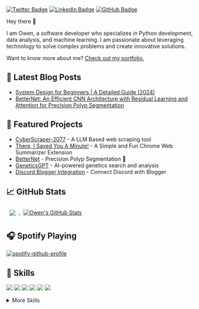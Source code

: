 [![Twitter Badge](https://img.shields.io/badge/Twitter-Profile-informational?style=flat&logo=twitter&logoColor=white&color=1CA2F1)](https://twitter.com/owensingh_)
[![LinkedIn Badge](https://img.shields.io/badge/LinkedIn-Profile-informational?style=flat&logo=linkedin&logoColor=white&color=0D76A8)](https://www.linkedin.com/in/imowensingh/)
[![GitHub Badge](https://img.shields.io/badge/GitHub-Profile-informational?style=flat&logo=github&logoColor=white&color=black)](https://github.com/itsOwen)

Hey there 👋 

I am Owen, a software developer who specializes in Python development, data analysis, and machine learning. I am passionate about leveraging technology to solve complex problems and create innovative solutions.

Want to know more about me? [Check out my portfolio.](https://owensingh.com/)

## 📝 Latest Blog Posts

<!-- BLOG-POST-LIST:START -->
- [System Design for Beginners | A Detailed Guide (2024)](https://www.owensingh.com/blog/system-design-for-beginners/)
- [BetterNet: An Efficient CNN Architecture with Residual Learning and Attention for Precision Polyp Segmentation](https://arxiv.org/abs/2405.04288)
<!-- BLOG-POST-LIST:END -->

## 📌 Featured Projects

- [CyberScraper-2077](https://github.com/itsOwen/CyberScraper-2077) - A LLM Based web scraping tool
- [There, I Saved You A Minute!](https://chromewebstore.google.com/detail/there-i-saved-you-a-minut/gkdifhfnmifllojmoegfhkhfkhkjeaao) - A Simple and Fun Chrome Web Summarizer Extension
- [BetterNet](https://github.com/itsOwen/BetterNet) - Precision Polyp Segmentation 🚀
- [GeneticsGPT](https://github.com/itsOwen/GeneticsGPT) - AI-powered genetics search and analysis
- [Discord Blogger Integration](https://github.com/itsOwen/discord-blogger-integration) - Connect Discord with Blogger
  
## &#x1f4c8; GitHub Stats

<a href="https://github.com/itsOwen">
  <img align="center" style="margin:0.5rem" src="https://github-readme-stats.vercel.app/api/top-langs/?username=itsOwen&hide=html,css&title_color=ffffff&text_color=c9cacc&icon_color=4AB197&bg_color=1A2B34" />
</a>

<a href="https://github.com/itsOwen">
  <img align="center" style="margin:0.5rem" src="https://github-readme-stats.vercel.app/api?username=itsOwen&show_icons=true&line_height=27&count_private=true&title_color=ffffff&text_color=c9cacc&icon_color=4AB097&bg_color=1A2B34" alt="Owen's GitHub Stats" />
</a>

<br>

## 🎧 Spotify Playing
[![spotify-github-profile](https://spotify-github-profile.kittinanx.com/api/view?uid=7wk4smdx2irfd1jgib6w4p9eo&cover_image=true&theme=natemoo-re&show_offline=false&background_color=121212&interchange=false&bar_color=53b14f&bar_color_cover=true)](https://spotify-github-profile.kittinanx.com/api/view?uid=7wk4smdx2irfd1jgib6w4p9eo&redirect=true)

## 💼 Skills

![](https://img.shields.io/badge/Code-Python-informational?style=flat&logo=python&logoColor=white&color=4AB197)
![](https://img.shields.io/badge/Code-JavaScript-informational?style=flat&logo=JavaScript&logoColor=white&color=4AB197)
![](https://img.shields.io/badge/Code-React-informational?style=flat&logo=react&logoColor=white&color=4AB197)
![](https://img.shields.io/badge/Code-NodeJS-informational?style=flat&logo=Node.js&logoColor=white&color=4AB197)
![](https://img.shields.io/badge/Code-MongoDB-informational?style=flat&logo=MongoDB&logoColor=white&color=4AB197)
![](https://img.shields.io/badge/Code-MySQL-informational?style=flat&logo=MySQL&logoColor=white&color=4AB197)

<details>
<summary>More Skills</summary>

![](https://img.shields.io/badge/Style-CSS-informational?style=flat&logo=css3&logoColor=white&color=4AB197)
![](https://img.shields.io/badge/Style-Sass-informational?style=flat&logo=Sass&logoColor=white&color=4AB197)

![](https://img.shields.io/badge/Tools-Docker-informational?style=flat&logo=docker&logoColor=white&color=4AB197)
![](https://img.shields.io/badge/Tools-NGINX-informational?style=flat&logo=nginx&logoColor=white&color=4AB197)
![](https://img.shields.io/badge/Tools-Netlify-informational?style=flat&logo=netlify&logoColor=white&color=4AB197)
![](https://img.shields.io/badge/Tools-Actions-informational?style=flat&logo=github-actions&logoColor=white&color=4AB197)
![](https://img.shields.io/badge/Tools-NPM-informational?style=flat&logo=npm&logoColor=white&color=4AB197)
![](https://img.shields.io/badge/Tools-Postman-informational?style=flat&logo=Postman&logoColor=white&color=4AB197)
![](https://img.shields.io/badge/Tools-GitHub-informational?style=flat&logo=GitHub&logoColor=white&color=4AB197)
![](https://img.shields.io/badge/Tools-GitLab-informational?style=flat&logo=GitLab&logoColor=white&color=4AB197)

</details>
